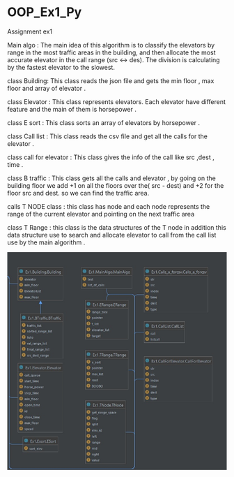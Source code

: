 # OOP_Ex1_Py
Assignment ex1

Main algo :
The main idea of this algorithm is to classify the elevators by range in the most traffic areas in the building,
and then allocate the most accurate elevator in the call range (src <-> des). 
The division is calculating by the fastest elevator to the slowest.

class Building:
This class reads the json file and gets the min floor , max floor and array of elevator .

class Elevator :
This class  represents elevators. Each elevator have different feature and the main of them is horsepower .

class E sort :
This class sorts an array of elevators by horsepower .

class Call list :
This class reads the csv file and get all the calls for the elevator .

class call for elevator :
This class gives the info of the call like src ,dest  , time  .

class B traffic :
This class  gets all the calls and elevator , by going on the building floor we add +1 on all the floors over the( src - dest) and +2 for the floor src and dest.
so we can find the traffic area.

calls T NODE class :
this class has node and each node represents the range of the current elevator and pointing on the next traffic area 

class T Range  : 
this class is the data structures of the T node in addition this data structure use to  search and allocate elevator 
to call from the call list use by the main algorithm .



![img.png](img.png)